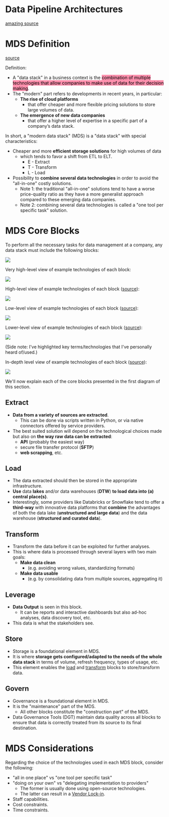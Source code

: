 
# Data Pipeline Architectures

[amazing source](https://www.montecarlodata.com/blog-data-pipeline-architecture-explained/)




# MDS Definition

[source](https://towardsdatascience.com/modern-or-not-what-is-a-data-stack-e6e09e74ae7f)

Definition:
* A "data stack" in a business context is the <mark style="background: #FF5582A6;">combination of multiple technologies that allow companies to make use of data for their decision making</mark>.
* The "modern" part refers to developments in recent years, in particular:
	* **The rise of cloud platforms** 
		* that offer cheaper and more flexible pricing solutions to store large volumes of data.
	- **The emergence of new data companies** 
		- that offer a higher level of expertise in a specific part of a company’s data stack.

In short, a "modern data stack" (MDS) is a "data stack" with special characteristics:
* Cheaper and more **efficient storage solutions** for high volumes of data 
	* which tends to favor a shift from ETL to ELT.
		* E - Extract
		* T - Transform
		* L - Load
* Possibility to **combine several data technologies** in order to avoid the "all-in-one" costly solutions.
	* Note 1: the traditional "all-in-one" solutions tend to have a worse price-quality ratio as they have a more generalist approach compared to these emerging data companies.
	* Note 2: combining several data technologies is called a "one tool per specific task" solution.

# MDS Core Blocks

To perform all the necessary tasks for data management at a company, any data stack must include the following blocks:

![](Media-Temp/Pasted%20image%2020231125140856.png)

Very high-level view of example technologies of each block:

![](Media-Temp/Pasted%20image%2020231125160653.png)

High-level view of example technologies of each block ([source](https://www.altexsoft.com/blog/modern-data-stack/)):

![](Media-Temp/Pasted%20image%2020231125160507.png)

Low-level view of example technologies of each block ([source](https://tanay.substack.com/p/understanding-the-modern-data-stack)):

![](Media-Temp/Pasted%20image%2020231125160826.png)

Lower-level view of example technologies of each block ([source](https://medium.com/vertexventures/thinking-data-the-modern-data-stack-d7d59e81e8c6)):

![](Media-Temp/Pasted%20image%2020231125162131.png)

(Side note: I've highlighted key terms/technologies that I've personally heard of/used.)

In-depth level view of example technologies of each block ([source](https://www.timextender.com/blog/data-empowered-leadership/the-modern-data-stack-is-broken)):

![](Media-Temp/Pasted%20image%2020231125163538.png)


We'll now explain each of the core blocks presented in the first diagram of this section.

## Extract

* **Data from a variety of sources are extracted**. 
	* This can be done via scripts written in Python, or via native connectors offered by service providers. 
* The best suited solution will depend on the technological choices made but also on **the way raw data can be extracted**: 
	* **API** (probably the easiest way)
	* secure file transfer protocol (**SFTP**)
	* **web scrapping**, etc.

## Load

* The data extracted should then be stored in the appropriate infrastructure. 
* **Use** data **lakes** and/or data warehouses (**DTW**) **to load data into (a) central place(s)**. 
* Interestingly, some providers like Databricks or Snowflake tend to offer a **third-way** with innovative data platforms that **combine** the advantages of both the data lake (**unstructured and large data**) and the data warehouse (**structured and curated data**).

## Transform

* Transform the data before it can be exploited for further analyses. 
* This is where data is processed through several layers with two main goals:
	* **Make data clean** 
		* (e.g. avoiding wrong values, standardizing formats)
	* **Make data usable** 
		* (e.g. by consolidating data from multiple sources, aggregating it)

## Leverage

* **Data Output** is seen in this block.
	* It can be reports and interactive dashboards but also ad-hoc analyses, data discovery tool, etc.
* This data is what the stakeholders see.

## Store

* Storage is a foundational element in MDS.
* It is where **storage gets configured/adapted to the needs of the whole data stack** in terms of volume, refresh frequency, types of usage, etc.
* This element enables the [load](#Load) and [transform](#Transform) blocks to store/transform data.

## Govern

* Governance is a foundational element in MDS.
* It is the "maintenance" part of the MDS.
	* All other blocks constitute the "construction part" of the MDS.
* Data Governance Tools (DGT) maintain data quality across all blocks to ensure that data is correctly treated from its source to its final destination.

# MDS Considerations

Regarding the choice of the technologies used in each MDS block, consider the following:
* "all in one place" vs "one tool per specific task"
* "doing on your own" vs "delegating implementation to providers"
	* The former is usually done using open-source technologies.
	* The latter can result in a [Vendor Lock-in](../../../Business/Economics/Economic%20Terms.md#Vendor%20Lock-in).
* Staff capabilities.
* Cost constraints.
* Time constraints.

